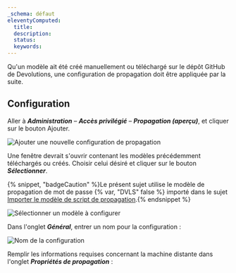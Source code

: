 ```yaml
---
_schema: défaut
eleventyComputed:
  title:
  description:
  status:
  keywords:
---
```

Qu'un modèle ait été créé manuellement ou téléchargé sur le dépôt GitHub de Devolutions, une configuration de propagation doit être appliquée par la suite.

## Configuration

Aller à ***Administration*** – ***Accès privilégié*** – ***Propagation (aperçu)***, et cliquer sur le bouton Ajouter.

![Ajouter une nouvelle configuration de propagation](https://cdnweb.devolutions.net/docs/DVLS4046_2024_2.png "Ajouter une nouvelle configuration de propagation")

Une fenêtre devrait s'ouvrir contenant les modèles précédemment téléchargés ou créés. Choisir celui désiré et cliquer sur le bouton ***Sélectionner***.

{% snippet, "badgeCaution" %}Le présent sujet utilise le modèle de propagation de mot de passe {% var, "DVLS" false %} importé dans le sujet [Importer le modèle de script de propagation](/pam/server/propagation-script/import-propagation-script/).{% endsnippet %}

![Sélectionner un modèle à configurer](https://cdnweb.devolutions.net/docs/DVLS4047_2024_2.png "Sélectionner un modèle à configurer")

Dans l'onglet ***Général***, entrer un nom pour la configuration :

![Nom de la configuration](https://cdnweb.devolutions.net/docs/DVLS4048_2024_2.png "Nom de la configuration")

Remplir les informations requises concernant la machine distante dans l'onglet ***Propriétés de propagation*** :

&nbsp;

&nbsp;
